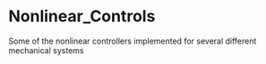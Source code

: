 # Nonlinear_Controls
Some of the nonlinear controllers implemented for several different mechanical systems 
